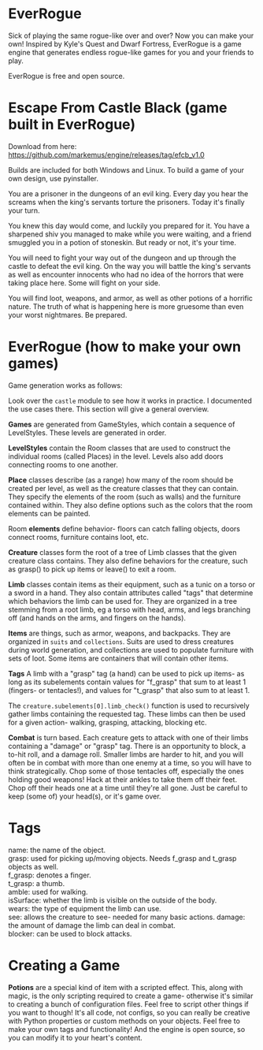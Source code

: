 # EverRogue
Sick of playing the same rogue-like over and over? Now you can make your own! Inspired by Kyle's Quest and Dwarf Fortress, EverRogue is a game engine that generates endless rogue-like games for you and your friends to play.

EverRogue is free and open source.

# Escape From Castle Black (game built in EverRogue)
Download from here: https://github.com/markemus/engine/releases/tag/efcb_v1.0

Builds are included for both Windows and Linux. To build a game of your own design, use pyinstaller.

You are a prisoner in the dungeons of an evil king. Every day you hear the screams when the king's servants torture the prisoners. Today it's finally your turn.

You knew this day would come, and luckily you prepared for it. You have a sharpened shiv you managed to make while you were waiting, and a friend smuggled you in a potion of stoneskin. But ready or not, it's your time.

You will need to fight your way out of the dungeon and up through the castle to defeat the evil king. On the way you will battle the king's servants as well as encounter innocents who had no idea of the horrors that were taking place here. Some will fight on your side. 

You will find loot, weapons, and armor, as well as other potions of a horrific nature. The truth of what is happening here is more gruesome than even your worst nightmares. Be prepared.

# EverRogue (how to make your own games)
Game generation works as follows:

Look over the `castle` module to see how it works in practice. I documented the use cases there. This section will give a general overview.

**Games** are generated from GameStyles, which contain a sequence of LevelStyles. These levels are generated in order.

**LevelStyles** contain the Room classes that are used to construct the individual rooms (called Places) in the level. Levels also add doors connecting rooms to one another.

**Place** classes describe (as a range) how many of the room should be created per level, as well as the creature classes that they can contain. They specify the elements of the room (such as walls) and the furniture contained within. They also define options such as the colors that the room elements can be painted.

Room **elements** define behavior- floors can catch falling objects, doors connect rooms, furniture contains loot, etc.

**Creature** classes form the root of a tree of Limb classes that the given creature class contains. They also define behaviors for the creature, such as grasp() to pick up items or leave() to exit a room.

**Limb** classes contain items as their equipment, such as a tunic on a torso or a sword in a hand. They also contain attributes called "tags" that determine which behaviors the limb can be used for. They are organized in a tree stemming from a root limb, eg a torso with head, arms, and legs branching off (and hands on the arms, and fingers on the hands). 

**Items** are things, such as armor, weapons, and backpacks. They are organized in `suits` and `collections`. Suits are used to dress creatures during world generation, and collections are used to populate furniture with sets of loot. Some items are containers that will contain other items.

**Tags**
A limb with a "grasp" tag (a hand) can be used to pick up items- as long as its subelements contain values for "f\_grasp" that sum to at least 1 (fingers- or tentacles!), and values for "t\_grasp" that also sum to at least 1.

The `creature.subelements[0].limb_check()` function is used to recursively gather limbs containing the requested tag. These limbs can then be used for a given action- walking, grasping, attacking, blocking etc.

**Combat** is turn based. Each creature gets to attack with one of their limbs containing a "damage" or "grasp" tag. There is an opportunity to block, a to-hit roll, and a damage roll. Smaller limbs are harder to hit, and you will often be in combat with more than one enemy at a time, so you will have to think strategically. Chop some of those tentacles off, especially the ones holding good weapons! Hack at their ankles to take them off their feet. Chop off their heads one at a time until they're all gone. Just be careful to keep (some of) your head(s), or it's game over.

# Tags
name: the name of the object.   
grasp: used for picking up/moving objects. Needs f_grasp and t_grasp objects as well.   
f_grasp: denotes a finger.  
t_grasp: a thumb.   
amble: used for walking.    
isSurface: whether the limb is visible on the outside of the body.  
wears: the type of equipment the limb can use.  
see: allows the creature to see- needed for many basic actions. 
damage: the amount of damage the limb can deal in combat.   
blocker: can be used to block attacks.  

# Creating a Game
**Potions** are a special kind of item with a scripted effect. This, along with magic, is the only scripting required to create a game- otherwise it's similar to creating a bunch of configuration files. Feel free to script other things if you want to though! It's all code, not configs, so you can really be creative with Python properties or custom methods on your objects. Feel free to make your own tags and functionality! And the engine is open source, so you can modify it to your heart's content.
